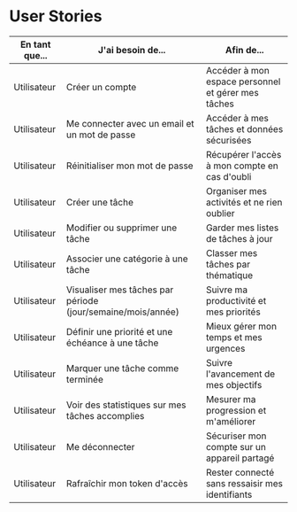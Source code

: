 # User Stories

| En tant que... | J'ai besoin de... | Afin de... |
|---|---|---|
| Utilisateur | Créer un compte | Accéder à mon espace personnel et gérer mes tâches |
| Utilisateur | Me connecter avec un email et un mot de passe | Accéder à mes tâches et données sécurisées |
| Utilisateur | Réinitialiser mon mot de passe | Récupérer l'accès à mon compte en cas d'oubli |
| Utilisateur | Créer une tâche | Organiser mes activités et ne rien oublier |
| Utilisateur | Modifier ou supprimer une tâche | Garder mes listes de tâches à jour |
| Utilisateur | Associer une catégorie à une tâche | Classer mes tâches par thématique |
| Utilisateur | Visualiser mes tâches par période (jour/semaine/mois/année) | Suivre ma productivité et mes priorités |
| Utilisateur | Définir une priorité et une échéance à une tâche | Mieux gérer mon temps et mes urgences |
| Utilisateur | Marquer une tâche comme terminée | Suivre l'avancement de mes objectifs |
| Utilisateur | Voir des statistiques sur mes tâches accomplies | Mesurer ma progression et m'améliorer |
| Utilisateur | Me déconnecter | Sécuriser mon compte sur un appareil partagé |
| Utilisateur | Rafraîchir mon token d'accès | Rester connecté sans ressaisir mes identifiants |

